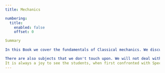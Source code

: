 ```yaml
---
title: Mechanics

numbering:
  title:
    enabled: false
    offset: 0

Summary
 
In this Book we cover the fundamentals of Classical mechanics. We discuss the three laws of Newton and their first consequences. The book focusses on the primary concepts and quantities: Force, Work, Energy, Angular Momentum. We derive and discuss the conservation equations of these and their applications. Two topics receive special attention: oscillations and collisions. We restrict the discussion to one-dimensional cases as much as possible to help students understand the physics and not get lost in multi-dimensional problems at this early stage of their physics education. However, more-dimensionality is not avoided as, for instance, it should be clear from the start that physics not only deals with numbers (better: scalars) but equally important, if not more important, with vectors. Moreover, angular momentum and torque by their very nature require multi-dimensional thinking.

There are also subjects that we don't touch upon. We will not deal with rigid bodies (although some of the ideas are met when talking about kinetic energy: its translational versus rotational flavors). Rigid bodies require a higher level of abstract thinking and will take up quite some time that is not available in most introductory courses on Classical Mechanics. Nor will we discuss non-inertial frames of reference and fictitious forces like the centrifugal and Coriolis Force. In stead we opted for Special Relativity as the third part of the course. In our opinion it is very stimulating for freshmen students do dive into the fascinating world of Einstein and his Relativity Theory. Moreover, Special Relativity is mathematically 'light'. But it has strange, counterintuitive consequences. Via these, we can show the students that it is really beneficial to work with a solid framework and to follow a rigorous approach when dealing with questions and problems. It helps student to leave their High School approach, which is understandably a bit sloppy, behind and enter the world of physics.
It is always a joy to see the students, when first confronted with Special relativity, be a both confused, a bit 'but this can not be' and at the same time excited about this new world. The breaks in the lectures are then filled with students approaching us, sometimes confused, struggling understanding and appreciating the 'weird' consequences, but always eager to understand and learn. We wish for all physics students to get engaged and introduced as soon as possible in the is new world.
---
```

